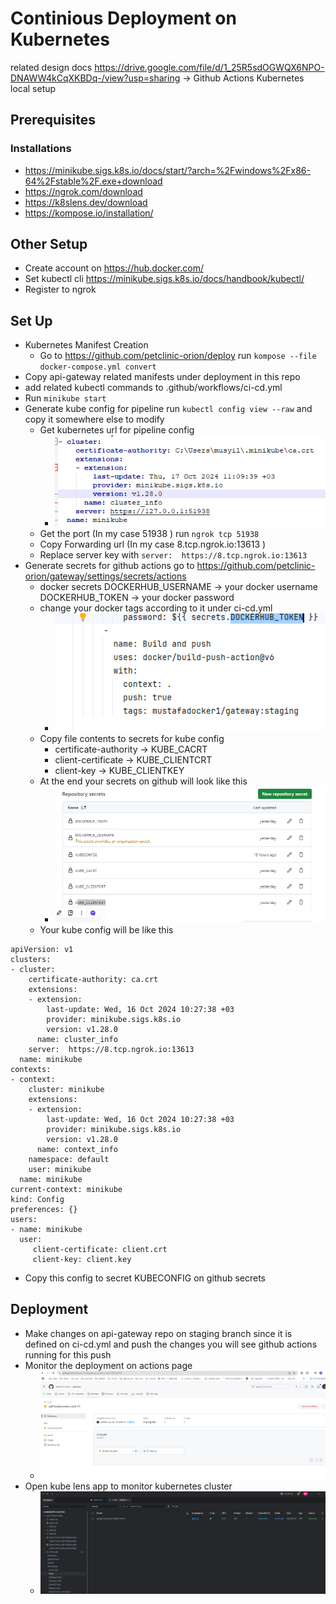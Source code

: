 # Continious Deployment on Kubernetes 
related design docs https://drive.google.com/file/d/1_25R5sdOGWQX6NPO-DNAWW4kCqXKBDq-/view?usp=sharing  -> Github Actions Kubernetes local setup 

##  Prerequisites 
### Installations 
* https://minikube.sigs.k8s.io/docs/start/?arch=%2Fwindows%2Fx86-64%2Fstable%2F.exe+download
* https://ngrok.com/download
* https://k8slens.dev/download
* https://kompose.io/installation/

## Other Setup 
* Create account on https://hub.docker.com/ 
* Set kubectl cli https://minikube.sigs.k8s.io/docs/handbook/kubectl/
* Register to ngrok


##  Set Up 
* Kubernetes Manifest Creation 
  * Go to https://github.com/petclinic-orion/deploy  run `kompose --file docker-compose.yml convert`
* Copy api-gateway related manifests under deployment  in this repo 
* add related kubectl commands to .github/workflows/ci-cd.yml 
* Run `minikube start`
* Generate kube config for pipeline run  `kubectl config view --raw` and copy it somewhere else to modify
  * Get kubernetes url for pipeline config 
    * ![img.png](doc/img.png)
  * Get the port (In my case 51938 ) run `ngrok tcp 51938`
  * Copy Forwarding url (In my case 8.tcp.ngrok.io:13613 )
  * Replace server key with `server:  https://8.tcp.ngrok.io:13613`
* Generate secrets for github actions go to https://github.com/petclinic-orion/gateway/settings/secrets/actions 
  * docker secrets DOCKERHUB_USERNAME -> your docker username DOCKERHUB_TOKEN -> your docker password 
  * change your docker tags according to it under ci-cd.yml 
    * ![img.png](doc/img-2.png)
  * Copy file contents to secrets for kube config 
    * certificate-authority -> KUBE_CACRT 
    * client-certificate -> KUBE_CLIENTCRT 
    * client-key -> KUBE_CLIENTKEY 
  * At the end your secrets on github will look like this 
    * ![img_1.png](doc/img_1.png) 
  * Your kube config will be like this
``` 
apiVersion: v1
clusters:
- cluster:
    certificate-authority: ca.crt
    extensions:
    - extension:
        last-update: Wed, 16 Oct 2024 10:27:38 +03
        provider: minikube.sigs.k8s.io
        version: v1.28.0
      name: cluster_info
    server:  https://8.tcp.ngrok.io:13613
  name: minikube
contexts:
- context:
    cluster: minikube
    extensions:
    - extension:
        last-update: Wed, 16 Oct 2024 10:27:38 +03
        provider: minikube.sigs.k8s.io
        version: v1.28.0
      name: context_info
    namespace: default
    user: minikube
  name: minikube
current-context: minikube
kind: Config
preferences: {}
users:
- name: minikube
  user:
     client-certificate: client.crt
     client-key: client.key
```
  * Copy this config to secret KUBECONFIG on github secrets

##  Deployment 
* Make changes on api-gateway repo on staging branch since it is defined on ci-cd.yml and push the changes you will see github actions running for this push 
* Monitor the deployment on actions page 
  * ![img.png](doc/img-actions-monitor.png)
* Open kube lens app to monitor kubernetes cluster 
  * ![img.png](doc/img-kube-lens-monitor.png)

  
